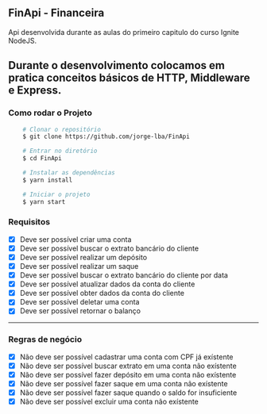 ## FinApi - Financeira

Api desenvolvida durante as aulas do primeiro capitulo do curso Ignite NodeJS.

Durante o desenvolvimento colocamos em pratica conceitos básicos de **HTTP**, **Middleware** e **Express**.
---

### Como rodar o Projeto
```bash
    # Clonar o repositório
    $ git clone https://github.com/jorge-lba/FinApi

    # Entrar no diretório
    $ cd FinApi

    # Instalar as dependências
    $ yarn install

    # Iniciar o projeto
    $ yarn start
```

### Requisitos

- [x] Deve ser possível criar uma conta
- [x] Deve ser possível buscar o extrato bancário do cliente
- [x] Deve ser possível realizar um depósito
- [x] Deve ser possível realizar um saque
- [x] Deve ser possível buscar o extrato bancário do cliente por data
- [x] Deve ser possível atualizar dados da conta do cliente
- [x] Deve ser possível obter dados da conta do cliente
- [x] Deve ser possível deletar uma conta
- [x] Deve ser possível retornar o balanço

---

### Regras de negócio

- [x] Não deve ser possível cadastrar uma conta com CPF já exístente
- [x] Não deve ser possível buscar extrato em uma conta não exístente
- [x] Não deve ser possível fazer depósito em uma conta não exístente
- [x] Não deve ser possível fazer saque em uma conta não exístente
- [x] Não deve ser possível fazer saque quando o saldo for insuficiente
- [x] Não deve ser possível excluir uma conta não exístente